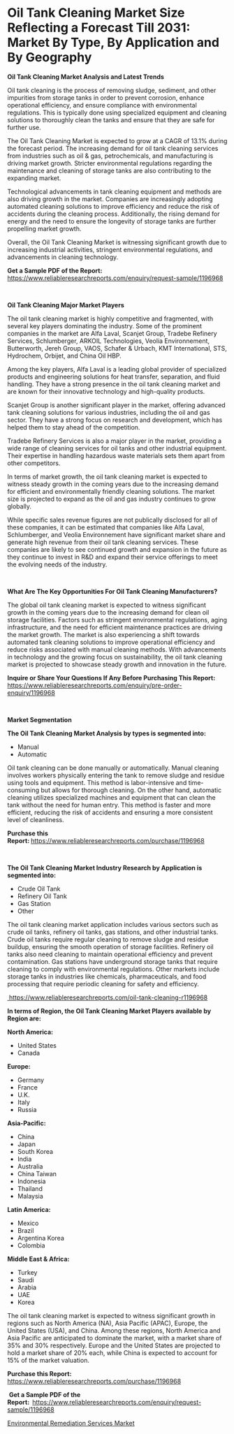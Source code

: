 <p><h1>Oil Tank Cleaning Market Size Reflecting a Forecast Till 2031: Market By Type, By Application and By Geography</h1></p><p><strong>Oil Tank Cleaning Market Analysis and Latest Trends</strong></p>
<p><p>Oil tank cleaning is the process of removing sludge, sediment, and other impurities from storage tanks in order to prevent corrosion, enhance operational efficiency, and ensure compliance with environmental regulations. This is typically done using specialized equipment and cleaning solutions to thoroughly clean the tanks and ensure that they are safe for further use.</p><p>The Oil Tank Cleaning Market is expected to grow at a CAGR of 13.1% during the forecast period. The increasing demand for oil tank cleaning services from industries such as oil & gas, petrochemicals, and manufacturing is driving market growth. Stricter environmental regulations regarding the maintenance and cleaning of storage tanks are also contributing to the expanding market.</p><p>Technological advancements in tank cleaning equipment and methods are also driving growth in the market. Companies are increasingly adopting automated cleaning solutions to improve efficiency and reduce the risk of accidents during the cleaning process. Additionally, the rising demand for energy and the need to ensure the longevity of storage tanks are further propelling market growth.</p><p>Overall, the Oil Tank Cleaning Market is witnessing significant growth due to increasing industrial activities, stringent environmental regulations, and advancements in cleaning technology.</p></p>
<p><strong>Get a Sample PDF of the Report:&nbsp;</strong> <a href="https://www.reliableresearchreports.com/enquiry/request-sample/1196968">https://www.reliableresearchreports.com/enquiry/request-sample/1196968</a></p>
<p>&nbsp;</p>
<p><strong>Oil Tank Cleaning Major Market Players</strong></p>
<p><p>The oil tank cleaning market is highly competitive and fragmented, with several key players dominating the industry. Some of the prominent companies in the market are Alfa Laval, Scanjet Group, Tradebe Refinery Services, Schlumberger, ARKOIL Technologies, Veolia Environnement, Butterworth, Jereh Group, VAOS, Schafer & Urbach, KMT International, STS, Hydrochem, Orbijet, and China Oil HBP.</p><p>Among the key players, Alfa Laval is a leading global provider of specialized products and engineering solutions for heat transfer, separation, and fluid handling. They have a strong presence in the oil tank cleaning market and are known for their innovative technology and high-quality products.</p><p>Scanjet Group is another significant player in the market, offering advanced tank cleaning solutions for various industries, including the oil and gas sector. They have a strong focus on research and development, which has helped them to stay ahead of the competition.</p><p>Tradebe Refinery Services is also a major player in the market, providing a wide range of cleaning services for oil tanks and other industrial equipment. Their expertise in handling hazardous waste materials sets them apart from other competitors.</p><p>In terms of market growth, the oil tank cleaning market is expected to witness steady growth in the coming years due to the increasing demand for efficient and environmentally friendly cleaning solutions. The market size is projected to expand as the oil and gas industry continues to grow globally.</p><p>While specific sales revenue figures are not publically disclosed for all of these companies, it can be estimated that companies like Alfa Laval, Schlumberger, and Veolia Environnement have significant market share and generate high revenue from their oil tank cleaning services. These companies are likely to see continued growth and expansion in the future as they continue to invest in R&D and expand their service offerings to meet the evolving needs of the industry.</p></p>
<p>&nbsp;</p>
<p><strong>What Are The Key Opportunities For Oil Tank Cleaning Manufacturers?</strong></p>
<p><p>The global oil tank cleaning market is expected to witness significant growth in the coming years due to the increasing demand for clean oil storage facilities. Factors such as stringent environmental regulations, aging infrastructure, and the need for efficient maintenance practices are driving the market growth. The market is also experiencing a shift towards automated tank cleaning solutions to improve operational efficiency and reduce risks associated with manual cleaning methods. With advancements in technology and the growing focus on sustainability, the oil tank cleaning market is projected to showcase steady growth and innovation in the future.</p></p>
<p><strong>Inquire or Share Your Questions If Any Before Purchasing This Report:</strong> <a href="https://www.reliableresearchreports.com/enquiry/pre-order-enquiry/1196968">https://www.reliableresearchreports.com/enquiry/pre-order-enquiry/1196968</a></p>
<p>&nbsp;</p>
<p><strong>Market Segmentation</strong></p>
<p><strong>The Oil Tank Cleaning Market Analysis by types is segmented into:</strong></p>
<p><ul><li>Manual</li><li>Automatic</li></ul></p>
<p><p>Oil tank cleaning can be done manually or automatically. Manual cleaning involves workers physically entering the tank to remove sludge and residue using tools and equipment. This method is labor-intensive and time-consuming but allows for thorough cleaning. On the other hand, automatic cleaning utilizes specialized machines and equipment that can clean the tank without the need for human entry. This method is faster and more efficient, reducing the risk of accidents and ensuring a more consistent level of cleanliness.</p></p>
<p><strong>Purchase this Report:&nbsp;</strong><a href="https://www.reliableresearchreports.com/purchase/1196968">https://www.reliableresearchreports.com/purchase/1196968</a></p>
<p>&nbsp;</p>
<p><strong>The Oil Tank Cleaning Market Industry Research by Application is segmented into:</strong></p>
<p><ul><li>Crude Oil Tank</li><li>Refinery Oil Tank</li><li>Gas Station</li><li>Other</li></ul></p>
<p><p>The oil tank cleaning market application includes various sectors such as crude oil tanks, refinery oil tanks, gas stations, and other industrial tanks. Crude oil tanks require regular cleaning to remove sludge and residue buildup, ensuring the smooth operation of storage facilities. Refinery oil tanks also need cleaning to maintain operational efficiency and prevent contamination. Gas stations have underground storage tanks that require cleaning to comply with environmental regulations. Other markets include storage tanks in industries like chemicals, pharmaceuticals, and food processing that require periodic cleaning for safety and efficiency.</p></p>
<p><a href="https://www.reliableresearchreports.com/oil-tank-cleaning-r1196968">&nbsp;https://www.reliableresearchreports.com/oil-tank-cleaning-r1196968</a></p>
<p><strong>In terms of Region, the Oil Tank Cleaning Market Players available by Region are:</strong></p>
<p>
    <p> <strong> North America: </strong>
        <ul>
            <li>United States</li>
            <li>Canada</li>
        </ul>
        </p> 
    <p> <strong> Europe: </strong>
        <ul>
            <li>Germany</li>
            <li>France</li>
            <li>U.K.</li>
            <li>Italy</li>
            <li>Russia</li>
        </ul>
        </p> 
    <p> <strong> Asia-Pacific: </strong>
        <ul>
            <li>China</li>
            <li>Japan</li>
            <li>South Korea</li>
            <li>India</li>
            <li>Australia</li>
            <li>China Taiwan</li>
            <li>Indonesia</li>
            <li>Thailand</li>
            <li>Malaysia</li>
        </ul>
        </p> 
    <p> <strong> Latin America: </strong>
        <ul>
            <li>Mexico</li>
            <li>Brazil</li>
            <li>Argentina Korea</li>
            <li>Colombia</li>
        </ul>
        </p> 
    <p> <strong> Middle East & Africa: </strong>
        <ul>
            <li>Turkey</li>
            <li>Saudi</li>
            <li>Arabia</li>
            <li>UAE</li>
            <li>Korea</li>
        </ul>
    </p>
    </p>
<p><p>The oil tank cleaning market is expected to witness significant growth in regions such as North America (NA), Asia Pacific (APAC), Europe, the United States (USA), and China. Among these regions, North America and Asia Pacific are anticipated to dominate the market, with a market share of 35% and 30% respectively. Europe and the United States are projected to hold a market share of 20% each, while China is expected to account for 15% of the market valuation.</p></p>
<p><strong>Purchase this Report: </strong><a href="https://www.reliableresearchreports.com/purchase/1196968">https://www.reliableresearchreports.com/purchase/1196968</a></p>
<p>&nbsp;<strong>Get a Sample PDF of the Report:&nbsp;&nbsp;</strong><a href="https://www.reliableresearchreports.com/enquiry/request-sample/1196968">https://www.reliableresearchreports.com/enquiry/request-sample/1196968</a></p>
<p><strong></strong></p>
<p><p><a href="https://github.com/RichRobinson5/Market-Research-Report-List-5/blob/main/environmental-remediation-services-market.md">Environmental Remediation Services Market</a></p></p>